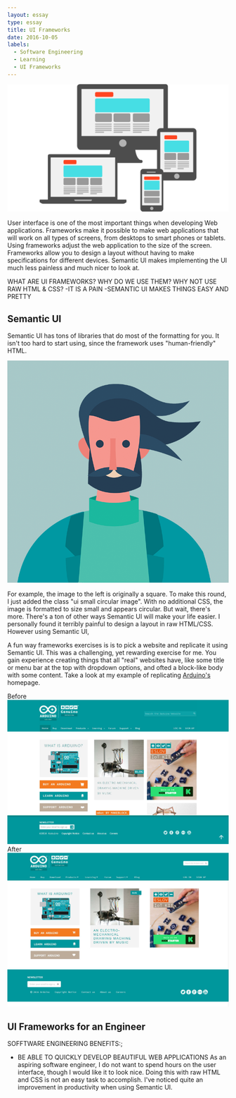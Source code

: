 ```yaml
---
layout: essay
type: essay
title: UI Frameworks
date: 2016-10-05
labels:
  - Software Engineering
  - Learning
  - UI Frameworks
---
```

<img class="ui medium floated rounded image" src="../images/ui.png">

User interface is one of the most important things when developing Web applications. Frameworks make it possible to make web applications that will work on all types of screens, from desktops to smart phones or tablets. Using frameworks adjust the web application to the size of the screen. Frameworks allow you to design a layout without having to make specifications for different devices.
Semantic UI makes implementing the UI much less painless and much nicer to look at. 

WHAT ARE UI FRAMEWORKS? 
WHY DO WE USE THEM? 
WHY NOT USE RAW HTML & CSS?
-IT IS A PAIN
-SEMANTIC UI MAKES THINGS EASY AND PRETTY

## Semantic UI

Semantic UI has tons of libraries that do most of the formatting for you. It isn't too hard to start using, since the framework uses "human-friendly" HTML. 


<img class= "ui small floated circular image" src="../images/semantic_profile.png">

For example, the image to the left is originally a square. To make this round, I just added the class "ui small circular image". With no additional CSS, the image is formatted to size small and appears circular.
But wait, there's more. There's a ton of other ways Semantic UI will make your life easier. I personally found it terribly painful to design a layout in raw HTML/CSS. However using Semantic UI, 

A fun way frameworks exercises is is to pick a website and replicate it using Semantic UI. This was a challenging, yet rewarding exercise for me. You gain experience creating things that all "real" websites have, like some title or menu bar at the top with dropdown options, and ofted a block-like body with some content. Take a look at my example of replicating <a href="https://www.arduino.cc/"> Arduino's</a> homepage.
<!--<img class="ui medium floated image"src="../images/arduino_before">-->
<!--<img class="ui medium floated image"src="../images/arduino_after">-->

<div class="ui two column grid">
  <div class="column">
    <div class="ui fluid image">
      <div class="ui red right ribbon label">
        Before
      </div>
      <img src="/images/arduino_before.JPG">
    </div>
  </div>
  <div class="column">
    <div class="ui fluid image">
      <div class="ui red right ribbon label">
        After
      </div>
      <img src="/images/arduino_after.JPG">
    </div>
  </div>
</div>

## UI Frameworks for an Engineer


SOFFTWARE ENGINEERING BENEFITS:;
- BE ABLE TO QUICKLY DEVELOP BEAUTIFUL WEB APPLICATIONS 
As an aspiring software engineer, I do not want to spend hours on the user interface, though I would like it to look nice. Doing this with raw HTML and CSS is not an easy task to accomplish. I've noticed quite an improvement in productivity when using Semantic UI.
